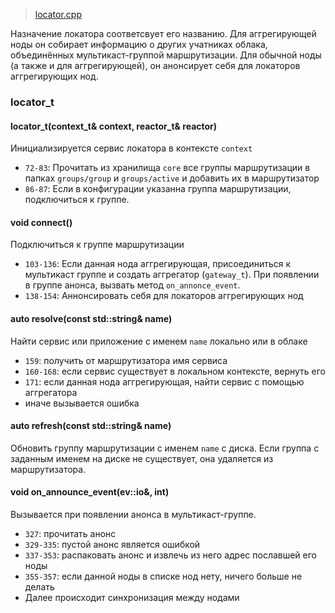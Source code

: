 > [locator.cpp](https://github.com/cocaine/cocaine-core/blob/master/src/locator.cpp)

Назначение локатора соответсвует его названию. Для аггрегирующей ноды он собирает информацию о других учатниках облака, объединённых мультикаст-группой маршрутизации. Для обычной ноды (а также и для аггрегирующей), он анонсирует себя для локаторов аггрегирующих нод.

### locator_t

#### locator_t(context_t& context, reactor_t& reactor)

Инициализируется сервис локатора в контексте `context`

* `72-83`: Прочитать из хранилища `core` все группы маршрутизации в папках `groups/group` и `groups/active` и добавить их в маршрутизатор
* `86-87`: Если в конфигурации указанна группа маршрутизации, подключиться к группе.

#### void connect()

Подключиться к группе маршрутизации

* `103-136`: Если данная нода аггрегирующая, присоединиться к мультикаст группе и создать аггрегатор (`gateway_t`). При появлении в группе анонса, вызвать метод `on_annonce_event`.
* `138-154`: Аннонсировать себя для локаторов аггрегирующих нод

#### auto resolve(const std::string& name)

Найти сервис или приложение с именем `name` локально или в облаке

* `159`: получить от маршрутизатора имя сервиса
* `160-168`: если сервис существует в локальном контексте, вернуть его
* `171`: если данная нода аггрегирующая, найти сервис с помощью аггрегатора
* иначе вызывается ошибка

#### auto refresh(const std::string& name)

Обновить группу маршрутизации с именем `name` с диска. Если группа с заданным именем на диске не существует, она удаляется из маршрутизатора.

#### void on_announce_event(ev::io&, int)

Вызывается при появлении анонса в мультикаст-группе.

* `327`: прочитать анонс
* `329-335`: пустой анонс является ошибкой
* `337-353`: распаковать анонс и извлечь из него адрес пославшей его ноды
* `355-357`: если данной ноды в списке нод нету, ничего больше не делать
* Далее происходит синхронизация между нодами

